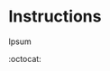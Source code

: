 # Instructions
Ipsum

:octocat:

<!-- ["https://picsum.photos/id/198/620/620", "https://picsum.photos/id/199/620/620", "https://picsum.photos/id/200/620/620"] -->


